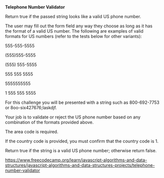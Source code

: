 **Telephone Number Validator**

Return true if the passed string looks like a valid US phone number.

The user may fill out the form field any way they choose as long as it has the format of a valid US number. The following are examples of valid formats for US numbers (refer to the tests below for other variants):


555-555-5555

(555)555-5555

(555) 555-5555

555 555 5555

5555555555

1 555 555 5555


For this challenge you will be presented with a string such as 800-692-7753 or 8oo-six427676;laskdjf.

Your job is to validate or reject the US phone number based on any combination of the formats provided above.

The area code is required.

If the country code is provided, you must confirm that the country code is 1.

Return true if the string is a valid US phone number; otherwise return false.

https://www.freecodecamp.org/learn/javascript-algorithms-and-data-structures/javascript-algorithms-and-data-structures-projects/telephone-number-validator
